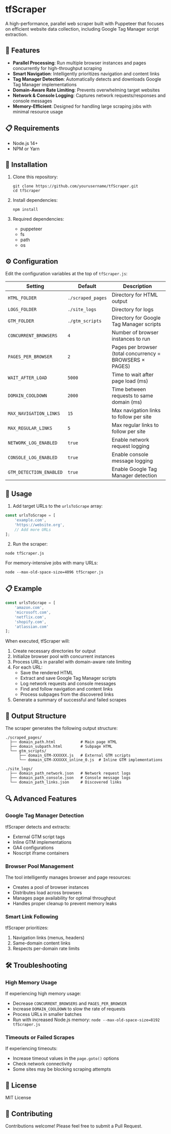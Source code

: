 # tfScraper

A high-performance, parallel web scraper built with Puppeteer that focuses on efficient website data collection, including Google Tag Manager script extraction.

## 🚀 Features

- **Parallel Processing**: Run multiple browser instances and pages concurrently for high-throughput scraping
- **Smart Navigation**: Intelligently prioritizes navigation and content links
- **Tag Manager Detection**: Automatically detects and downloads Google Tag Manager implementations
- **Domain-Aware Rate Limiting**: Prevents overwhelming target websites
- **Network & Console Logging**: Captures network requests/responses and console messages
- **Memory-Efficient**: Designed for handling large scraping jobs with minimal resource usage

## 📋 Requirements

- Node.js 14+ 
- NPM or Yarn

## 🔧 Installation

1. Clone this repository:
   ```
   git clone https://github.com/yourusername/tfScraper.git
   cd tfScraper
   ```

2. Install dependencies:
   ```
   npm install
   ```
   
3. Required dependencies:
   - puppeteer
   - fs
   - path
   - os

## ⚙️ Configuration

Edit the configuration variables at the top of `tfScraper.js`:

| Setting | Default | Description |
|---------|---------|-------------|
| `HTML_FOLDER` | `./scraped_pages` | Directory for HTML output |
| `LOGS_FOLDER` | `./site_logs` | Directory for logs |
| `GTM_FOLDER` | `./gtm_scripts` | Directory for Google Tag Manager scripts |
| `CONCURRENT_BROWSERS` | `4` | Number of browser instances to run |
| `PAGES_PER_BROWSER` | `2` | Pages per browser (total concurrency = BROWSERS × PAGES) |
| `WAIT_AFTER_LOAD` | `5000` | Time to wait after page load (ms) |
| `DOMAIN_COOLDOWN` | `2000` | Time between requests to same domain (ms) |
| `MAX_NAVIGATION_LINKS` | `15` | Max navigation links to follow per site |
| `MAX_REGULAR_LINKS` | `5` | Max regular links to follow per site |
| `NETWORK_LOG_ENABLED` | `true` | Enable network request logging |
| `CONSOLE_LOG_ENABLED` | `true` | Enable console message logging |
| `GTM_DETECTION_ENABLED` | `true` | Enable Google Tag Manager detection |

## 📝 Usage

1. Add target URLs to the `urlsToScrape` array:

```javascript
const urlsToScrape = [
    'example.com',
    'https://website.org',
    // Add more URLs
];
```

2. Run the scraper:

```
node tfScraper.js
```

For memory-intensive jobs with many URLs:

```
node --max-old-space-size=4096 tfScraper.js
```

## 📋 Example

```javascript
const urlsToScrape = [
    'amazon.com',
    'microsoft.com',
    'netflix.com',
    'shopify.com',
    'atlassian.com'
];
```

When executed, tfScraper will:

1. Create necessary directories for output
2. Initialize browser pool with concurrent instances
3. Process URLs in parallel with domain-aware rate limiting
4. For each URL:
   - Save the rendered HTML
   - Extract and save Google Tag Manager scripts
   - Log network requests and console messages
   - Find and follow navigation and content links
   - Process subpages from the discovered links
5. Generate a summary of successful and failed scrapes

## 📄 Output Structure

The scraper generates the following output structure:

```
./scraped_pages/
  ├── domain_path.html           # Main page HTML
  ├── domain_subpath.html        # Subpage HTML
  └── gtm_scripts/
      ├── domain_GTM-XXXXXX.js   # External GTM scripts
      └── domain_GTM-XXXXXX_inline_0.js  # Inline GTM implementations
      
./site_logs/
  ├── domain_path_network.json   # Network request logs
  ├── domain_path_console.json   # Console message logs
  └── domain_path_links.json     # Discovered links
```

## 🔍 Advanced Features

### Google Tag Manager Detection

tfScraper detects and extracts:
- External GTM script tags
- Inline GTM implementations
- GA4 configurations
- Noscript iframe containers

### Browser Pool Management

The tool intelligently manages browser and page resources:
- Creates a pool of browser instances
- Distributes load across browsers
- Manages page availability for optimal throughput
- Handles proper cleanup to prevent memory leaks

### Smart Link Following

tfScraper prioritizes:
1. Navigation links (menus, headers)
2. Same-domain content links
3. Respects per-domain rate limits

## 🛠 Troubleshooting

### High Memory Usage

If experiencing high memory usage:
- Decrease `CONCURRENT_BROWSERS` and `PAGES_PER_BROWSER`
- Increase `DOMAIN_COOLDOWN` to slow the rate of requests
- Process URLs in smaller batches
- Run with increased Node.js memory: `node --max-old-space-size=8192 tfScraper.js`

### Timeouts or Failed Scrapes

If experiencing timeouts:
- Increase timeout values in the `page.goto()` options
- Check network connectivity
- Some sites may be blocking scraping attempts

## 📜 License

MIT License

## 🤝 Contributing

Contributions welcome! Please feel free to submit a Pull Request.
